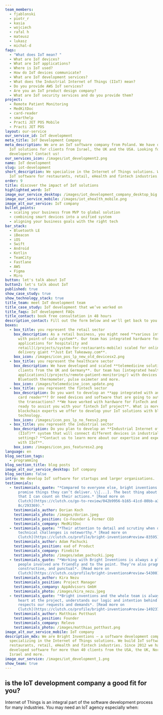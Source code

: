 ```yaml
---
team_members:
  - fjablonski
  - piotr_r
  - kasia
  - wojciech
  - rafal h
  - mateusz
  - lukasz
  - michal-d
faqs:
  - "What does IoT mean? "
  - What are IoT devices?
  - What are IoT applications?
  - Where is IoT used?
  - How do IoT devices communicate?
  - What are IoT development services?
  - What does the Industrial Internet of Things (IIoT) mean?
  - Do you provide AWS IoT services?
  - Are you an IoT product design company?
  - What are IoT security services and do you provide them?
project:
  - Remote Patient Monitoring
  - MedKitDoc
  - card-reader
  - smarthelp
  - Practi JET POS Mobile
  - Practi JET POS
layout: our-service
our_service_id: IoT development
meta_title: IoT Development Company
meta_description: We are an IoT software company from Poland. We have developed
  IoT solutions for clients from Israel, the UK and the USA. Looking for IoT
  developers? Contact us!
our_services_icon: /images/iot_development2.png
name: IoT development
slug: iot-development
short_description: We specialise in the Internet of Things solutions. We build
  IoT software for restaurants, retail, eHealth and fintech industries.
order: 9
title: discover the impact of IoT solutions
highlighted_word: IoT
image_our_service_desktop: /images/iot_development_company_desktop_big.png
image_our_service_mobile: /images/iot_ehealth_mobile.png
image_alt_our_service: IoT company
bullet_points:
  - scaling your business from MVP to global solution
  - combining smart devices into a unified system
  - aligning your business goals with the right tech
bar_stack:
  - Bluetooth LE
  - iBeacon
  - iOS
  - Swift
  - Android
  - Kotlin
  - TeamCity
  - Fastlane
  - AWS
  - Figma
  - Miro
button: let's talk about IoT
button2: let's talk about IoT
published: true
show_case_study: true
show_technology_stack: true
title_team: meet IoT development team
title_case_study: IoT development that we’ve worked on
title_faqs: IoT development FAQs
title_contact: book free consultation in 48 hours
description_contact: Fill out the form below and we'll get back to you in 48 hours. Let's talk!
boxes:
  - box_title: you represent the retail sector
    box_description: As a retail business, you might need **various integrations
      with point-of-sale system**. Our team has integrated hardware for[POS
      applications for hospitality and
      retail](/projects/system-for-restaurants-mobile) scaled for online food
      delivery giant **Just Eat Takeaway.com**.
    box_icon: /images/icon_pos_lp_new_old_devicesx2.png
  - box_title: you represent the healthcare sector
    box_description: We have developed and scaled **telemedicine solutions for
      clients from the UK and Germany**. Our team has [integrated healthcare
      applications](/projects/remote-patient-monitoring/) with devices as
      Bluetooth thermometer, pulse oximeter and more.
    box_icon: /images/telemedicine_icon_update.png
  - box_title: you represent the fintech sector
    box_description: Do you want to develop an **app integrated with an external
      card reader**? Or need devices and software that are going to authorize
      the transactions? **We have worked with hardware for FinTech and we are
      ready to assist you with your fintech IoT project**. What is more, as
      blockchain experts we offer to develop your IoT solutions with blockchain
      technology.
    box_icon: /images/icon_pos_lp_no_feesx2.png
  - box_title: you represent the industrial sector
    box_description: Do you plan to develop an **Industrial Internet of Things
      (IIoT)** system that will connect different devices in industrial
      settings? **Contact us to learn more about our expertise and experience
      with IIoT**.
    box_icon: /images/icon_pos_featuresx2.png
language: en
blog_section_tags:
  - programming
blog_section_title: blog posts
image_alt_our_service_desktop: IoT company
blog_section: false
intro: We develop IoT software for startups and larger organisations.
testimonials:
  - testimonials_quote: "*Compared to everyone else, bright inventions doesn’t
      promise things they can’t deliver. \\[...]. The best thing about them is
      that I can count on their actions.* [Read more on
      Clutch](https://clutch.co/go-to-review/042b9956-b165-41cd-80bb-a3e75a50c9\
      8c/293369)."
    testimonials_author: Dorian Koch
    testimonials_photo: /images/dorian.jpeg
    testimonials_position: Co-Founder & Former CEO
    testimonials_company: MedKitDoc
  - testimonials_quote: "*Their attention to detail and scrutiny when dealing with
      technical challenges is noteworthy.* [Read more on
      Clutch](https://clutch.co/profile/bright-inventions#review-83595)."
    testimonials_author: Adam Pachucki
    testimonials_position: ead of Product
    testimonials_company: Finebite
    testimonials_photo: /images/adam_pachucki.jpeg
  - testimonials_quote: "*Working with Bright Inventions is always a pleasure. The
      people involved are friendly and to the point. They’re also pragmatic,
      constructive, and punctual*. [Read more on
      Clutch](https://clutch.co/profile/bright-inventions#review-54300)."
    testimonials_author: Kira Nezu
    testimonials_position: Project Manager
    testimonials_company: AppAdvisors GmbH
    testimonials_photo: /images/kira_nezu.jpeg
  - testimonials_quote: "*Bright inventions and the whole team is always with full
      heart at the project, understands our logic and intention behind and
      respects our requests and demands*. [Read more on
      Clutch](https://clutch.co/profile/bright-inventions#review-149237)."
    testimonials_author: Matthias Potthast
    testimonials_position: Founder
    testimonials_company: Relevo
    testimonials_photo: /images/matthias_potthast.png
image_alt_our_service_mobile: IoT company
description_mdx: We are Bright Inventions – a software development company
  specializing in the Internet of Things solutions. We build IoT software for
  restaurants, retail, eHealth and fintech industries. Since 2012 we have
  developed software for more than 40 clients from the USA, the UK, Norway,
  Israel and more.
image_our_service: /images/iot_development_1.png
show_team: true
---
```

## is the IoT development company a good fit for you?

Internet of Things is an integral part of the software development process for many industries. You may need an IoT agency especially when: